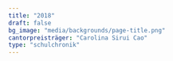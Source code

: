 ```yaml
---
title: "2018"
draft: false
bg_image: "media/backgrounds/page-title.png"
cantorpreisträger: "Carolina Sirui Cao"
type: "schulchronik"
---
```

